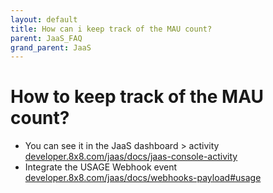 ```yaml
---
layout: default
title: How can i keep track of the MAU count?
parent: JaaS_FAQ
grand_parent: JaaS
---
```


# How to keep track of the MAU count?

* You can see it in the JaaS dashboard > activity [developer.8x8.com/jaas/docs/jaas-console-activity](developer.8x8.com/jaas/docs/jaas-console-activity)
* Integrate the USAGE Webhook event [developer.8x8.com/jaas/docs/webhooks-payload#usage](developer.8x8.com/jaas/docs/webhooks-payload#usage)
